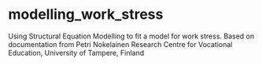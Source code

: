 # modelling_work_stress
Using Structural Equation Modelling to fit a model for work stress. Based on documentation from Petri Nokelainen Research Centre for Vocational Education, University of Tampere, Finland
